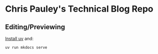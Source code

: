# Chris Pauley's Technical Blog Repo

## Editing/Previewing

[Install uv](https://docs.astral.sh/uv/getting-started/installation/) and:
```sh
uv run mkdocs serve
```